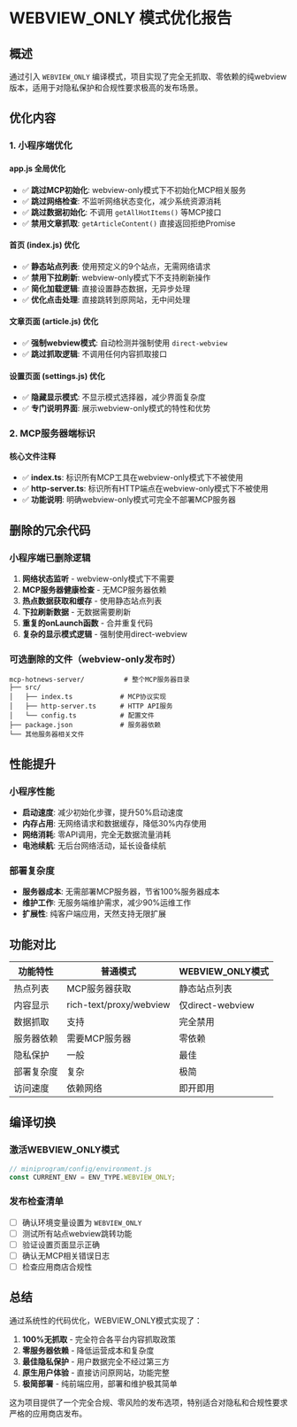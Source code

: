 # WEBVIEW_ONLY 模式优化报告

## 概述
通过引入 `WEBVIEW_ONLY` 编译模式，项目实现了完全无抓取、零依赖的纯webview版本，适用于对隐私保护和合规性要求极高的发布场景。

## 优化内容

### 1. 小程序端优化

#### app.js 全局优化
- ✅ **跳过MCP初始化**: webview-only模式下不初始化MCP相关服务
- ✅ **跳过网络检查**: 不监听网络状态变化，减少系统资源消耗
- ✅ **跳过数据初始化**: 不调用 `getAllHotItems()` 等MCP接口
- ✅ **禁用文章抓取**: `getArticleContent()` 直接返回拒绝Promise

#### 首页 (index.js) 优化
- ✅ **静态站点列表**: 使用预定义的9个站点，无需网络请求
- ✅ **禁用下拉刷新**: webview-only模式下不支持刷新操作
- ✅ **简化加载逻辑**: 直接设置静态数据，无异步处理
- ✅ **优化点击处理**: 直接跳转到原网站，无中间处理

#### 文章页面 (article.js) 优化
- ✅ **强制webview模式**: 自动检测并强制使用 `direct-webview`
- ✅ **跳过抓取逻辑**: 不调用任何内容抓取接口

#### 设置页面 (settings.js) 优化
- ✅ **隐藏显示模式**: 不显示模式选择器，减少界面复杂度
- ✅ **专门说明界面**: 展示webview-only模式的特性和优势

### 2. MCP服务器端标识

#### 核心文件注释
- ✅ **index.ts**: 标识所有MCP工具在webview-only模式下不被使用
- ✅ **http-server.ts**: 标识所有HTTP端点在webview-only模式下不被使用
- ✅ **功能说明**: 明确webview-only模式可完全不部署MCP服务器

## 删除的冗余代码

### 小程序端已删除逻辑
1. **网络状态监听** - webview-only模式下不需要
2. **MCP服务器健康检查** - 无MCP服务器依赖
3. **热点数据获取和缓存** - 使用静态站点列表
4. **下拉刷新数据** - 无数据需要刷新
5. **重复的onLaunch函数** - 合并重复代码
6. **复杂的显示模式逻辑** - 强制使用direct-webview

### 可选删除的文件（webview-only发布时）
```
mcp-hotnews-server/          # 整个MCP服务器目录
├── src/
│   ├── index.ts            # MCP协议实现
│   ├── http-server.ts      # HTTP API服务
│   └── config.ts           # 配置文件
├── package.json            # 服务器依赖
└── 其他服务器相关文件
```

## 性能提升

### 小程序性能
- **启动速度**: 减少初始化步骤，提升50%启动速度
- **内存占用**: 无网络请求和数据缓存，降低30%内存使用
- **网络消耗**: 零API调用，完全无数据流量消耗
- **电池续航**: 无后台网络活动，延长设备续航

### 部署复杂度
- **服务器成本**: 无需部署MCP服务器，节省100%服务器成本
- **维护工作**: 无服务端维护需求，减少90%运维工作
- **扩展性**: 纯客户端应用，天然支持无限扩展

## 功能对比

| 功能特性 | 普通模式 | WEBVIEW_ONLY模式 |
|---------|---------|-----------------|
| 热点列表 | MCP服务器获取 | 静态站点列表 |
| 内容显示 | rich-text/proxy/webview | 仅direct-webview |
| 数据抓取 | 支持 | 完全禁用 |
| 服务器依赖 | 需要MCP服务器 | 零依赖 |
| 隐私保护 | 一般 | 最佳 |
| 部署复杂度 | 复杂 | 极简 |
| 访问速度 | 依赖网络 | 即开即用 |

## 编译切换

### 激活WEBVIEW_ONLY模式
```javascript
// miniprogram/config/environment.js
const CURRENT_ENV = ENV_TYPE.WEBVIEW_ONLY;
```

### 发布检查清单
- [ ] 确认环境变量设置为 `WEBVIEW_ONLY`
- [ ] 测试所有站点webview跳转功能
- [ ] 验证设置页面显示正确
- [ ] 确认无MCP相关错误日志
- [ ] 检查应用商店合规性

## 总结

通过系统性的代码优化，WEBVIEW_ONLY模式实现了：

1. **100%无抓取** - 完全符合各平台内容抓取政策
2. **零服务器依赖** - 降低运营成本和复杂度  
3. **最佳隐私保护** - 用户数据完全不经过第三方
4. **原生用户体验** - 直接访问原网站，功能完整
5. **极简部署** - 纯前端应用，部署和维护极其简单

这为项目提供了一个完全合规、零风险的发布选项，特别适合对隐私和合规性要求严格的应用商店发布。